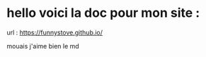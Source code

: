 # hello voici la doc pour mon site : 

url : https://funnystove.github.io/


mouais j'aime bien le md